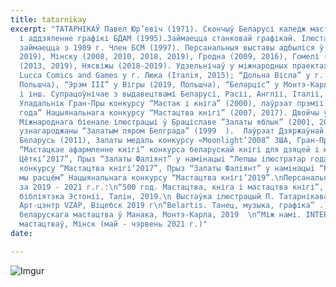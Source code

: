 ```yaml
---
title: tatarnikay
excerpt: "ТАТАРНІКАЎ Павел Юр’евіч (1971). Скончыў Беларусі каледж мастацтваў (1989)
  і аддзяленне графікі БДАМ (1995).Займаецца станковай графікай. Ілюстараннем кніг
  займаецца з 1989 г. Член БСМ (1997). Персанальныя выставы адбыліся ў Брэсце (2008,
  2019), Мінску (2008, 2010, 2018, 2019), Гродна (2009, 2016), Гомелі (2014), Віцебску
  (2013, 2019), Нясвіжы (2018-2019). Удзельнічаў у міжнародных праектах: фестываль
  Lucca Comics and Games у г. Люка (Iталiя, 2015); “Дольна Вісла” у г. Гручна (2014,
  Польшча), “Эрэм III” у Вігры (2019, Польшча), “Беларціс” у Монтэ-Карла (2019, Манака)
  і інш. Супрацоўнічае з выдавецтвамі Беларусі, Расіі, Англіі, Італіі, Японіі, Тайваня.
  Уладальнік Гран-Пры конкурсу “Мастак і кніга” (2000), лаўрэат прэміі “Лепшы ілюстратар
  года” Нацыянальнага конкурсу “Мастацтва кнігі” (2007, 2017). Двойчы ўдастоены ўзнагароды
  Міжнароднага біенале ілюстрацыі ў Браціславе ”Залаты яблык” (2001, 2009), таксама
  узнагароджаны “Залатым пяром Белграда” (1999  ).  Лаўрэат Дзяржаўнай прэміі Рэспублікі
  Беларусь (2011), Залаты медаль конкурсу «Moonlight’2008” ЗША, Гран-Пры у намінацыі
  “Мастацкае афармленне кнігі” конкурса беларускай кнігі для дзяцей і юнацтва “Прэмія
  Цёткі’2017”, Прыз “Залаты Фаліянт” у намiнацыi “Лепшы ілюстратар года” Нацыянальнага
  конкурсу “Мастацтва кнігі’2017”, Прыз “Залаты Фаліянт” у намiнацыi “Разам з кнігай
  мы расцём” Нацыянальнага конкурсу “Мастацтва кнігі’2019”.\nПерсанальныя выставы
  за 2019 - 2021 г.г.:\n“500 год. Мастацтва, кніга і мастацтва кнігі”, Нацыянальная
  бібліятэка Эстоніі, Талін, 2019.\n Выстаўка ілюстрацый П. Татарнікава “Айчына”,
  Арт-цэнтр VZAP, Віцебск 2019 г\n“Belartis. Танец, музыка, графіка” .), Фестываль
  беларускага мастацтва ў Манака, Монтэ-Карла, 2019  \n“Між намі. INTER NOS” ,  Палац
  мастацтваў, Мінск (май - чэрвень 2021 г.)"
date: 

---
```

![Imgur](https://i.imgur.com/q2W1kn0.jpg)